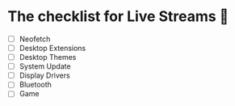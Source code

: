 # The checklist for Live Streams 📜

- [ ] Neofetch
- [ ] Desktop Extensions
- [ ] Desktop Themes
- [ ] System Update
- [ ] Display Drivers
- [ ] Bluetooth
- [ ] Game
